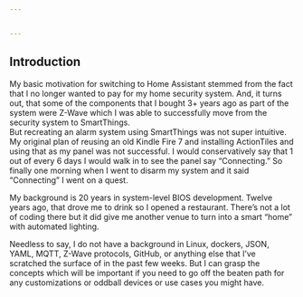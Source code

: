 ```yaml
---


---
```


<h2 id="introduction">Introduction</h2>
<p>My basic motivation for switching to Home Assistant stemmed from the fact that I no longer wanted to pay for my home security system. And, it turns out, that some of the components that I bought 3+ years ago as part of the system were Z-Wave which I was able to successfully move from the security system to SmartThings.<br>
But recreating an alarm system using SmartThings was not super intuitive. My original plan of reusing an old Kindle Fire 7 and installing ActionTiles and using that as my panel was not successful. I would conservatively say that 1 out of every 6 days I would walk in to see the panel say “Connecting.” So finally one morning when I went to disarm my system and it said “Connecting” I went on a quest.</p>
<p>My background is 20 years in system-level BIOS development. Twelve years ago, that drove me to drink so I opened a restaurant. There’s not a lot of coding there but it did give me another venue to turn into a smart “home” with automated lighting.</p>
<p>Needless to say, I do not have a background in Linux, dockers, JSON, YAML, MQTT, Z-Wave protocols, GitHub, or anything else that I’ve scratched the surface of in the past few weeks. But I can grasp the concepts which will be important if you need to go off the beaten path for any customizations or oddball devices or use cases you might have.</p>

